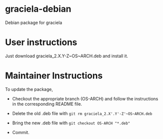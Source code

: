 # graciela-debian
Debian package for graciela

# User instructions
Just download graciela_2.X.Y-Z~OS~ARCH.deb and install it.

# Maintainer Instructions
To update the package,
 
  * Checkout the appropriate branch (OS-ARCH) and follow the
    instructions in the corresponding README file.

  * Delete the old .deb file with
  	`git rm graciela_2.X'.Y'-Z'~OS~ARCH.deb`

  * Bring the new .deb file with
    `git checkout OS-ARCH "*.deb"`

  * Commit.
